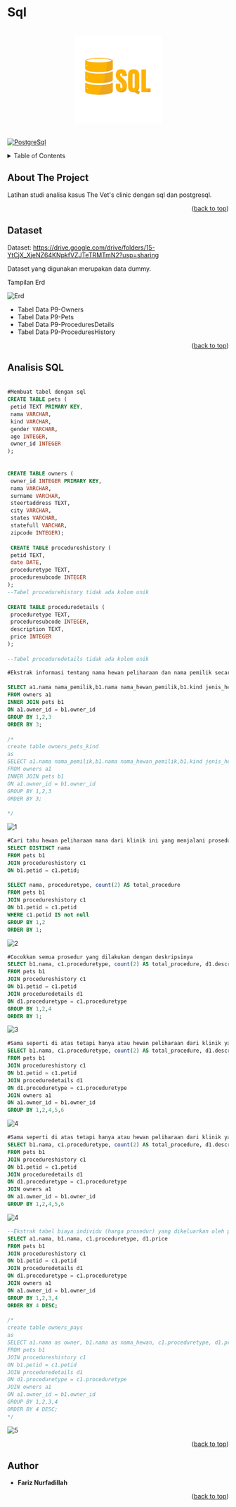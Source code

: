 # Sql 

<br>
<div align="center">
    <a href=""><img src="/Clinic Pet/Images/Sql.png" width="200" hegiht="200" alt="Sql" title="Optional title"></a>
</div>
<a name="readme-top"></a>
<br>

[![PostgreSql](https://img.shields.io/badge/PostgreSql-blue.svg)]()

<!-- TABLE OF CONTENTS -->
<details>
  <summary>Table of Contents</summary>
  <ol>
    <li><a href="#about-the-project">About The Project</a></li>
    <li><a href="#dataset"> Dataset </a></li> 
    <li><a href="#analisis">Analisis SQL</a></li>
    <li><a href="#author">Author</a></li>
  </ol>
</details>

<!-- ABOUT THE PROJECT -->
## About The Project
Latihan studi analisa kasus The Vet's clinic dengan sql dan postgresql.

<p align="right">(<a href="#readme-top">back to top</a>)</p>

## Dataset
Dataset:  https://drive.google.com/drive/folders/15-YtCjX_XjeNZ64KNpkfVZJTeTRMTmN2?usp=sharing

Dataset yang digunakan merupakan data dummy.

Tampilan Erd 

![Erd](https://user-images.githubusercontent.com/87837561/227065569-8ab7b7b9-c949-44fe-a56a-0eb2bfc9418b.png)


* Tabel Data P9-Owners
* Tabel Data P9-Pets
* Tabel Data P9-ProceduresDetails
* Tabel Data P9-ProceduresHistory
<p align="right">(<a href="#readme-top">back to top</a>)</p>

## Analisis SQL

```sql

#Membuat tabel dengan sql
CREATE TABLE pets (
 petid TEXT PRIMARY KEY,
 nama VARCHAR,
 kind VARCHAR,
 gender VARCHAR,
 age INTEGER,
 owner_id INTEGER	
);	


CREATE TABLE owners (
 owner_id INTEGER PRIMARY KEY,
 nama VARCHAR,
 surname VARCHAR,
 steertaddress TEXT,
 city VARCHAR,
 states VARCHAR,
 statefull VARCHAR,
 zipcode INTEGER);	
 
 CREATE TABLE procedureshistory (
 petid TEXT,
 date DATE,
 proceduretype TEXT,
 proceduresubcode INTEGER
);
--Tabel procedurehistory tidak ada kolom unik

CREATE TABLE proceduredetails (
 proceduretype TEXT,
 proceduresubcode INTEGER,
 description TEXT,
 price INTEGER	
);

--Tabel proceduredetails tidak ada kolom unik


```

```sql
#Ekstrak informasi tentang nama hewan peliharaan dan nama pemilik secara berdampingan

SELECT a1.nama nama_pemilik,b1.nama nama_hewan_pemilik,b1.kind jenis_hewan
FROM owners a1
INNER JOIN pets b1
ON a1.owner_id = b1.owner_id
GROUP BY 1,2,3
ORDER BY 3;

/*
create table owners_pets_kind
as 
SELECT a1.nama nama_pemilik,b1.nama nama_hewan_pemilik,b1.kind jenis_hewan
FROM owners a1
INNER JOIN pets b1
ON a1.owner_id = b1.owner_id
GROUP BY 1,2,3
ORDER BY 3;

*/
```
![1](https://user-images.githubusercontent.com/87837561/227066646-97dd81df-8314-400c-b4a4-c1a02c2bb768.png)

```sql
#Cari tahu hewan peliharaan mana dari klinik ini yang menjalani prosedur
SELECT DISTINCT nama
FROM pets b1
JOIN procedureshistory c1
ON b1.petid = c1.petid;

SELECT nama, proceduretype, count(2) AS total_procedure
FROM pets b1
JOIN procedureshistory c1
ON b1.petid = c1.petid
WHERE c1.petid IS not null
GROUP BY 1,2
ORDER BY 1;

```

![2](https://user-images.githubusercontent.com/87837561/227066893-fed89a38-ca6e-489d-b8d5-7a07f985dffc.png)

```sql
#Cocokkan semua prosedur yang dilakukan dengan deskripsinya
SELECT b1.nama, c1.proceduretype, count(2) AS total_procedure, d1.description
FROM pets b1
JOIN procedureshistory c1
ON b1.petid = c1.petid
JOIN proceduredetails d1
ON d1.proceduretype = c1.proceduretype 
GROUP BY 1,2,4
ORDER BY 1;

```

![3](https://user-images.githubusercontent.com/87837561/227067070-7b94b7bc-ddb5-4031-a6a3-01ee1e895801.png)

```sql
#Sama seperti di atas tetapi hanya atau hewan peliharaan dari klinik yang bersangkutan
SELECT b1.nama, c1.proceduretype, count(2) AS total_procedure, d1.description, a1.states, a1.city
FROM pets b1
JOIN procedureshistory c1
ON b1.petid = c1.petid
JOIN proceduredetails d1
ON d1.proceduretype = c1.proceduretype 
JOIN owners a1
ON a1.owner_id = b1.owner_id
GROUP BY 1,2,4,5,6

```

![4](https://user-images.githubusercontent.com/87837561/227067533-f50e29c9-8415-4216-b5f4-f3c378d64623.png)

```sql
#Sama seperti di atas tetapi hanya atau hewan peliharaan dari klinik yang bersangkutan
SELECT b1.nama, c1.proceduretype, count(2) AS total_procedure, d1.description, a1.states, a1.city
FROM pets b1
JOIN procedureshistory c1
ON b1.petid = c1.petid
JOIN proceduredetails d1
ON d1.proceduretype = c1.proceduretype 
JOIN owners a1
ON a1.owner_id = b1.owner_id
GROUP BY 1,2,4,5,6

```

![4](https://user-images.githubusercontent.com/87837561/227067694-037b0058-2a3c-4bdc-99de-460a429ed47f.png)

```sql
--Ekstrak tabel biaya individu (harga prosedur) yang dikeluarkan oleh pemilik hewan peliharaan dari klinik yang bersangkutan (tabel ini harus berdampingan dengan harga pemilik dan prosedur)
SELECT a1.nama, b1.nama, c1.proceduretype, d1.price
FROM pets b1
JOIN procedureshistory c1
ON b1.petid = c1.petid
JOIN proceduredetails d1
ON d1.proceduretype = c1.proceduretype 
JOIN owners a1
ON a1.owner_id = b1.owner_id
GROUP BY 1,2,3,4
ORDER BY 4 DESC;

/*
create table owners_pays
as 
SELECT a1.nama as owner, b1.nama as nama_hewan, c1.proceduretype, d1.price
FROM pets b1
JOIN procedureshistory c1
ON b1.petid = c1.petid
JOIN proceduredetails d1
ON d1.proceduretype = c1.proceduretype 
JOIN owners a1
ON a1.owner_id = b1.owner_id
GROUP BY 1,2,3,4
ORDER BY 4 DESC;
*/

```

![5](https://user-images.githubusercontent.com/87837561/227067757-d856c91f-a23e-4ffa-9ba8-32c11c94e510.png)

<p align="right">(<a href="#readme-top">back to top</a>)</p>

<!-- AUTHOR -->
## Author

* **Fariz Nurfadillah** 

<p align="right">(<a href="#readme-top">back to top</a>)</p>

